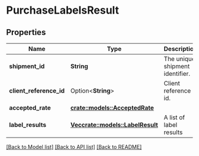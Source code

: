 # PurchaseLabelsResult

## Properties

Name | Type | Description | Notes
------------ | ------------- | ------------- | -------------
**shipment_id** | **String** | The unique shipment identifier. | 
**client_reference_id** | Option<**String**> | Client reference id. | [optional]
**accepted_rate** | [**crate::models::AcceptedRate**](AcceptedRate.md) |  | 
**label_results** | [**Vec<crate::models::LabelResult>**](LabelResult.md) | A list of label results | 

[[Back to Model list]](../README.md#documentation-for-models) [[Back to API list]](../README.md#documentation-for-api-endpoints) [[Back to README]](../README.md)



